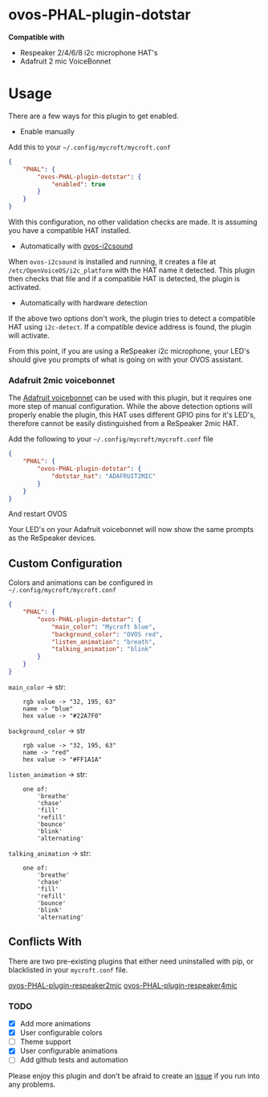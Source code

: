 # ovos-PHAL-plugin-dotstar

**Compatible with**
* Respeaker 2/4/6/8 i2c microphone HAT's
* Adafruit 2 mic VoiceBonnet

# Usage

There are a few ways for this plugin to get enabled.

* Enable manually

Add this to your `~/.config/mycroft/mycroft.conf`

```json
{
    "PHAL": {
        "ovos-PHAL-plugin-dotstar": {
            "enabled": true
        }
    }
}
```
With this configuration, no other validation checks are made.  It is assuming you have a compatible HAT installed.

* Automatically with [ovos-i2csound](https://github.com/OpenVoiceOS/ovos-i2csound)

When `ovos-i2csound` is installed and running, it creates a file at `/etc/OpenVoiceOS/i2c_platform` with the HAT name it detected.  This plugin then checks that file and if a compatible HAT is detected, the plugin is activated.

* Automatically with hardware detection

If the above two options don't work, the plugin tries to detect a compatible HAT using `i2c-detect`.  If a compatible device address is found, the plugin will activate.

From this point, if you are using a ReSpeaker i2c microphone, your LED's should give you prompts of what is going on with your OVOS assistant.

### Adafruit 2mic voicebonnet

The [Adafruit voicebonnet](https://learn.adafruit.com/adafruit-voice-bonnet/overview) can be used with this plugin, but it requires one more step of manual configuration.  While the above detection options will properly enable the plugin, this HAT uses different GPIO pins for it's LED's, therefore cannot be easily distinguished from a ReSpeaker 2mic HAT.

Add the following to your `~/.config/mycroft/mycroft.conf` file

```json
{
    "PHAL": {
        "ovos-PHAL-plugin-dotstar": {
            "dotstar_hat": "ADAFRUIT2MIC"
        }
    }
}
```

And restart OVOS

Your LED's on your Adafruit voicebonnet will now show the same prompts as the ReSpeaker devices.

## Custom Configuration

Colors and animations can be configured in `~/.config/mycroft/mycroft.conf`

```json
{
    "PHAL": {
        "ovos-PHAL-plugin-dotstar": {
            "main_color": "Mycroft blue",
            "background_color": "OVOS red",
            "listen_animation": "breath",
            "talking_animation": "blink"
        }
    }
}
```

`main_color` -> str:
```
    rgb value -> "32, 195, 63"
    name -> "blue"
    hex value -> "#22A7F0"
```

`background_color` -> str
```
    rgb value -> "32, 195, 63"
    name -> "red"
    hex value -> "#FF1A1A"
```

`listen_animation` -> str:
```
    one of:
        'breathe'
        'chase'
        'fill'
        'refill'
        'bounce'
        'blink'
        'alternating'
```

`talking_animation` -> str:
```
    one of:
        'breathe'
        'chase'
        'fill'
        'refill'
        'bounce'
        'blink'
        'alternating'
```
## Conflicts With

There are two pre-existing plugins that either need uninstalled with pip, or blacklisted in your `mycroft.conf` file.

[ovos-PHAL-plugin-respeaker2mic](https://github.com/OpenVoiceOS/ovos-PHAL-plugin-respeaker-2mic)
[ovos-PHAL-plugin-respeaker4mic](https://github.com/OpenVoiceOS/ovos-PHAL-plugin-respeaker-4mic)

### TODO

- [x] Add more animations
- [x] User configurable colors
- [ ] Theme support
- [x] User configurable animations
- [ ] Add github tests and automation

Please enjoy this plugin and don't be afraid to create an [issue](#) if you run into any problems.

